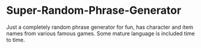 # Super-Random-Phrase-Generator
Just a completely random phrase generator for fun, has character and item names from various famous games. Some mature language is included time to time.

